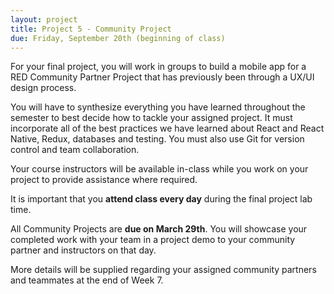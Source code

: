 ```yaml
---
layout: project
title: Project 5 - Community Project
due: Friday, September 20th (beginning of class)
---
```


For your final project, you will work in groups to build a mobile app for a RED Community Partner Project that has previously been through a UX/UI design process.

You will have to synthesize everything you have learned throughout the semester to best decide how to tackle your assigned project. It must incorporate all of the best practices we have learned about React and React Native, Redux, databases and testing. You must also use Git for version control and team collaboration.

Your course instructors will be available in-class while you work on your project to provide assistance where required.

It is important that you **attend class every day** during the final project lab time.

All Community Projects are **due on March 29th**. You will showcase your completed work with your team in a project demo to your community partner and instructors on that day.

More details will be supplied regarding your assigned community partners and teammates at the end of Week 7.
